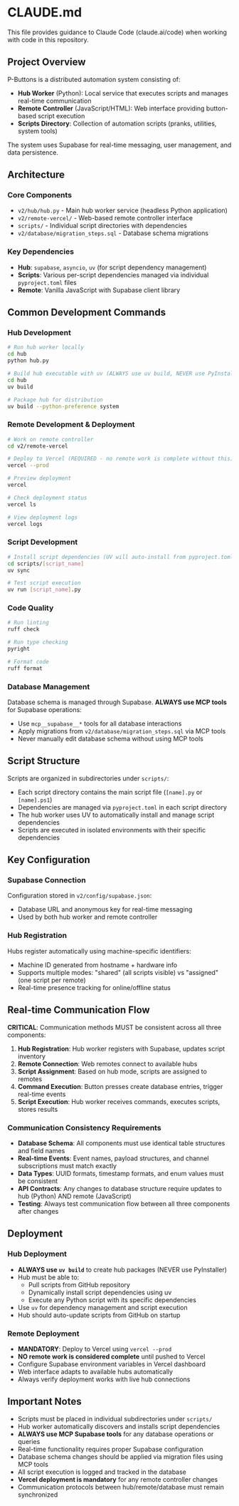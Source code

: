 # CLAUDE.md

This file provides guidance to Claude Code (claude.ai/code) when working with code in this repository.

## Project Overview

P-Buttons is a distributed automation system consisting of:
- **Hub Worker** (Python): Local service that executes scripts and manages real-time communication
- **Remote Controller** (JavaScript/HTML): Web interface providing button-based script execution
- **Scripts Directory**: Collection of automation scripts (pranks, utilities, system tools)

The system uses Supabase for real-time messaging, user management, and data persistence.

## Architecture

### Core Components
- `v2/hub/hub.py` - Main hub worker service (headless Python application)
- `v2/remote-vercel/` - Web-based remote controller interface
- `scripts/` - Individual script directories with dependencies
- `v2/database/migration_steps.sql` - Database schema migrations

### Key Dependencies
- **Hub**: `supabase`, `asyncio`, `uv` (for script dependency management)
- **Scripts**: Various per-script dependencies managed via individual `pyproject.toml` files
- **Remote**: Vanilla JavaScript with Supabase client library

## Common Development Commands

### Hub Development
```bash
# Run hub worker locally
cd hub
python hub.py

# Build hub executable with uv (ALWAYS use uv build, NEVER use PyInstaller)
cd hub
uv build

# Package hub for distribution
uv build --python-preference system
```

### Remote Development & Deployment
```bash
# Work on remote controller
cd v2/remote-vercel

# Deploy to Vercel (REQUIRED - no remote work is complete without this)
vercel --prod

# Preview deployment
vercel

# Check deployment status
vercel ls

# View deployment logs
vercel logs
```

### Script Development
```bash
# Install script dependencies (UV will auto-install from pyproject.toml)
cd scripts/[script_name]
uv sync

# Test script execution
uv run [script_name].py
```

### Code Quality
```bash
# Run linting
ruff check

# Run type checking  
pyright

# Format code
ruff format
```

### Database Management
Database schema is managed through Supabase. **ALWAYS use MCP tools** for Supabase operations:
- Use `mcp__supabase__*` tools for all database interactions
- Apply migrations from `v2/database/migration_steps.sql` via MCP tools
- Never manually edit database schema without using MCP tools

## Script Structure

Scripts are organized in subdirectories under `scripts/`:
- Each script directory contains the main script file (`[name].py` or `[name].ps1`)
- Dependencies are managed via `pyproject.toml` in each script directory
- The hub worker uses UV to automatically install and manage script dependencies
- Scripts are executed in isolated environments with their specific dependencies

## Key Configuration

### Supabase Connection
Configuration stored in `v2/config/supabase.json`:
- Database URL and anonymous key for real-time messaging
- Used by both hub worker and remote controller

### Hub Registration
Hubs register automatically using machine-specific identifiers:
- Machine ID generated from hostname + hardware info
- Supports multiple modes: "shared" (all scripts visible) vs "assigned" (one script per remote)
- Real-time presence tracking for online/offline status

## Real-time Communication Flow

**CRITICAL**: Communication methods MUST be consistent across all three components:

1. **Hub Registration**: Hub worker registers with Supabase, updates script inventory
2. **Remote Connection**: Web remotes connect to available hubs
3. **Script Assignment**: Based on hub mode, scripts are assigned to remotes
4. **Command Execution**: Button presses create database entries, trigger real-time events
5. **Script Execution**: Hub worker receives commands, executes scripts, stores results

### Communication Consistency Requirements
- **Database Schema**: All components must use identical table structures and field names
- **Real-time Events**: Event names, payload structures, and channel subscriptions must match exactly
- **Data Types**: UUID formats, timestamp formats, and enum values must be consistent
- **API Contracts**: Any changes to database structure require updates to hub (Python) AND remote (JavaScript)
- **Testing**: Always test communication flow between all three components after changes

## Deployment

### Hub Deployment
- **ALWAYS use `uv build`** to create hub packages (NEVER use PyInstaller)
- Hub must be able to:
  - Pull scripts from GitHub repository
  - Dynamically install script dependencies using uv
  - Execute any Python script with its specific dependencies
- Use `uv` for dependency management and script execution
- Hub should auto-update scripts from GitHub on startup

### Remote Deployment
- **MANDATORY**: Deploy to Vercel using `vercel --prod` 
- **NO remote work is considered complete** until pushed to Vercel
- Configure Supabase environment variables in Vercel dashboard
- Web interface adapts to available hubs automatically
- Always verify deployment works with live hub connections

## Important Notes

- Scripts must be placed in individual subdirectories under `scripts/`
- Hub worker automatically discovers and installs script dependencies
- **ALWAYS use MCP Supabase tools** for any database operations or queries
- Real-time functionality requires proper Supabase configuration
- Database schema changes should be applied via migration files using MCP tools
- All script execution is logged and tracked in the database
- **Vercel deployment is mandatory** for any remote controller changes
- Communication protocols between hub/remote/database must remain synchronized